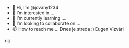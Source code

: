 - 👋 Hi, I’m @jovany1234
- 👀 I’m interested in ...
- 🌱 I’m currently learning ... 
- 💞️ I’m looking to collaborate on ...
- 📫 How to reach me ...
 Dnes je streda :) 
 Eugen Vizvári
<!---
jovany1234/jovany1234 is a ✨ special ✨ repository because its `README.md` (this file) appears on your GitHub profile.
You can click the Preview link to take a look at your changes.
--->njj
